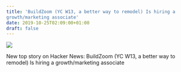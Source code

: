 ```yaml
---
title: 'BuildZoom (YC W13, a better way to remodel) Is hiring a
growth/marketing associate'
date: 2019-10-25T02:09:00+01:00
draft: false
---
```


![](https://ifttt.com/images/no_image_card.png)  

New top story on Hacker News: BuildZoom (YC W13, a better way to remodel) Is hiring a growth/marketing associate